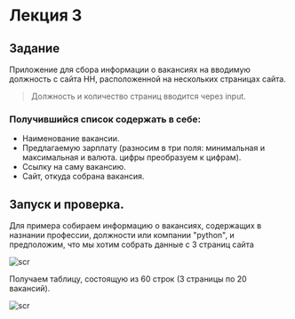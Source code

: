 # Лекция 3
## Задание

Приложение для сбора информации о вакансиях на вводимую должность с сайта HH, расположенной на нескольких
страницах сайта.
  > Должность и количество страниц вводится через input.

### Получившийся список содержать в себе:
* Наименование вакансии.
* Предлагаемую зарплату (разносим в три поля: минимальная и максимальная и валюта. цифры преобразуем к цифрам).
* Ссылку на саму вакансию.
* Сайт, откуда собрана вакансия.

## Запуск и проверка.

Для примера собираем информацию о вакансиях, содержащих в назнании профессии, должности или компании "python",
и предположим, что мы хотим собрать данные с 3 страниц сайта

![scr](https://github.com/RinaKoner128/parsing/tree/main/lesson_3/param_hh.JPG)

Получаем таблицу, состоящую из 60 строк (3 страницы по 20 вакансий).

![scr](https://github.com/RinaKoner128/parsing/tree/main/lesson_3/hh_csv.JPG)



